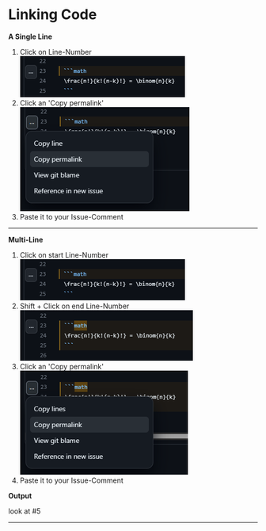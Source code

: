 # Linking Code

**A Single Line**
1. Click on Line-Number
![](first.png)
2. Click an 'Copy permalink'
![](second.png)
3. Paste it to your Issue-Comment

---

**Multi-Line**
1. Click on start Line-Number
![](first.png)
1. Shift + Click on end Line-Number
![](third.png)
1. Click an 'Copy permalink'
![](fourth.png)
1. Paste it to your Issue-Comment

**Output**

look at #5

---
